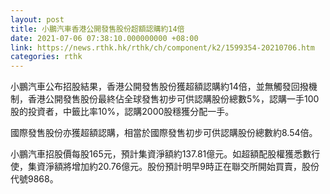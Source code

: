 ```yaml
---
layout: post
title: 小鵬汽車香港公開發售股份超額認購約14倍
date: 2021-07-06 07:38:10.000000000 +08:00
link: https://news.rthk.hk/rthk/ch/component/k2/1599354-20210706.htm
categories: rthk
---
```


小鵬汽車公布招股結果，香港公開發售股份獲超額認購約14倍，並無觸發回撥機制，香港公開發售股份最終佔全球發售初步可供認購股份總數5%，認購一手100股的投資者，中籤比率10%，認購2000股穩獲分配一手。

國際發售股份亦獲超額認購，相當於國際發售初步可供認購股份總數約8.54倍。

小鵬汽車招股價每股165元，預計集資淨額約137.81億元。如超額配股權獲悉數行使，集資淨額將增加約20.76億元。股份預計明早9時正在聯交所開始買賣，股份代號9868。
